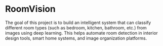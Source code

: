 # RoomVision
The goal of this project is to build an intelligent system that can classify different room types (such as bedroom, kitchen, bathroom, etc.) from images using deep learning. This helps automate room detection in interior design tools, smart home systems, and image organization platforms. 
